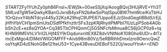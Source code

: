 $START$ZFy1YUhZy0phB6Fnsl+/EWj5k+00xeSSjXq/AoogBQvj3HUjRVE+Yh3TSMLvd7gW5eQwkyKBanGJxrsB4yxFN2bAwSoPiqISpu0BW7hmWceiKsTbHJ1OrQzvxY4bNTdcyi445y32KzA29hqC9UPE67UppoEEJzSIodGegtiBBdS/rEjLjHfhYbVCH1pmSmUtsDSdfPfkfnzttrSFs3zpKRjRhyitPMPbI7IUzLpPSob4AGbbSh2cE+ez8sQYOA+Cq385TbCPHQnmCj5GSNFcfsMmua8CS6jGCP0z6+tqKHN99M5VhLV1riI2LHjf4SY9rDqdunxnItEX8Z8dvVNtNoK108Gho6UDr+4tTzmcExMgo4/DMeVWlGOMFFF+Aivb98m80Vz/5eRBRihhDmxlzro9OencQwZosYtqKD4zENohGBe121teU53+1Cye43BveuDIEBoF522Oj/wouIYtnA==$END$